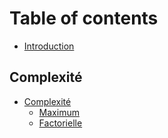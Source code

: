# Table of contents

* [Introduction](README.md)

## Complexité

* [Complexité](complexite/complexite/README.md)
  * [Maximum](complexite/complexite/maximum.md)
  * [Factorielle](complexite/complexite/factorielle.md)

